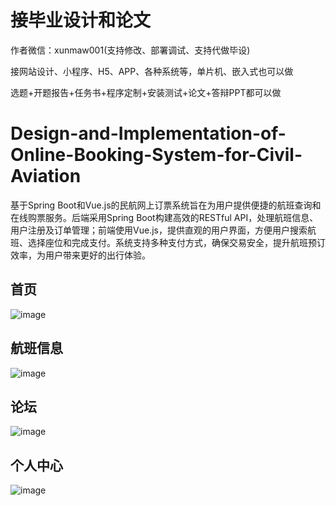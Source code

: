 # 接毕业设计和论文
作者微信：xunmaw001(支持修改、部署调试、支持代做毕设)

接网站设计、小程序、H5、APP、各种系统等，单片机、嵌入式也可以做

选题+开题报告+任务书+程序定制+安装测试+论文+答辩PPT都可以做
# Design-and-Implementation-of-Online-Booking-System-for-Civil-Aviation
基于Spring Boot和Vue.js的民航网上订票系统旨在为用户提供便捷的航班查询和在线购票服务。后端采用Spring Boot构建高效的RESTful API，处理航班信息、用户注册及订单管理；前端使用Vue.js，提供直观的用户界面，方便用户搜索航班、选择座位和完成支付。系统支持多种支付方式，确保交易安全，提升航班预订效率，为用户带来更好的出行体验。
## 首页
![image](https://github.com/user-attachments/assets/a4b4e053-eec7-450d-aeb3-d0828cf7c709)
## 航班信息
![image](https://github.com/user-attachments/assets/e126b470-52ed-4b01-b321-fc24395ac9a0)
## 论坛
![image](https://github.com/user-attachments/assets/c015ca8e-dcc8-49af-a1fe-b42d3a555ea6)
## 个人中心
![image](https://github.com/user-attachments/assets/1a9e3a34-71a1-4e1f-8438-a42d0bf7bb5c)
